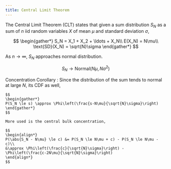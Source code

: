 ```yaml
---
title: Central Limit Theorem
---
```


The Central Limit Theorem (CLT) states that given a sum distribution $S_N$ as a sum of $n$ iid random variables $X$ of mean $\mu$ and standard deviation $\sigma$,

$$
\begin{gather*}
S_N = X_1 + X_2 + \ldots + X_N\\
E(X_N) = N\mu\\
\text{SD}(X_N) = \sqrt{N}\sigma
\end{gather*}
$$

As $n \to \infty$, $S_N$ approaches normal distribution.

$$
S_N \to \text{Normal}(N\mu, N\sigma^2)
$$

Concentration Corollary
: Since the distribution of the sum tends to normal at large $N$, its CDF as well,

	$$
	\begin{gather*}
	P(S_N \le s) \approx \Phi\left(\frac{s-N\mu}{\sqrt{N}\sigma}\right)
	\end{gather*}
	$$

	More used is the central bulk concentration,

	$$
	\begin{align*}
	P(\abs{S_N - N\mu} \le c) &= P(S_N \le N\mu + c) - P(S_N \le N\mu - c)\\
	&\approx \Phi\left(\frac{c}{\sqrt{N}\sigma}\right) - \Phi\left(\frac{c-2N\mu}{\sqrt{N}\sigma}\right)
	\end{align*}
	$$